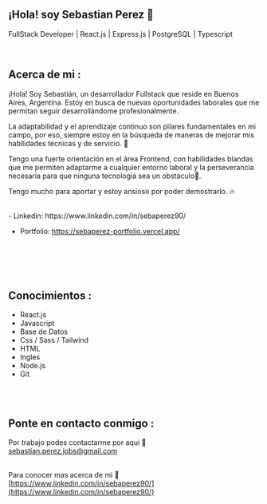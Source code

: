## ¡Hola! soy Sebastian Perez 👋

FullStack Developer | React.js | Express.js | PostgreSQL | Typescript

<br>

## Acerca de mi :
¡Hola! Soy Sebastián, un desarrollador Fullstack que reside en Buenos Aires, Argentina. Estoy en busca de nuevas oportunidades laborales que me permitan seguir desarrollándome profesionalmente.

La adaptabilidad y el aprendizaje continuo son pilares fundamentales en mi campo, por eso, siempre estoy en la búsqueda de maneras de mejorar mis habilidades técnicas y de servicio. 🚀

Tengo una fuerte orientación en el área Frontend, con habilidades blandas que me permiten adaptarme a cualquier entorno laboral y la perseverancia necesaria para que ninguna tecnología sea un obstáculo💪.

 Tengo mucho para aportar y estoy ansioso por poder demostrarlo. 🔥

<br>
- Linkedin: https://www.linkedin.com/in/sebaperez90/

- Portfolio: https://sebaperez-portfolio.vercel.app/

<br>


<br><br>

## Conocimientos :

- React.js
- Javascript
- Base de Datos
- Css / Sass / Tailwind
- HTML
- Ingles
- Node.js
- Git

<br><br>

## Ponte en contacto conmigo :

Por trabajo podes contactarme por aqui 💌 <br>sebastian.perez.jobs@gmail.com <br><br>

Para conocer mas acerca de mi  💼<br> [https://www.linkedin.com/in/sebaperez90/](https://www.linkedin.com/in/sebaperez90/) <br><br><br>






